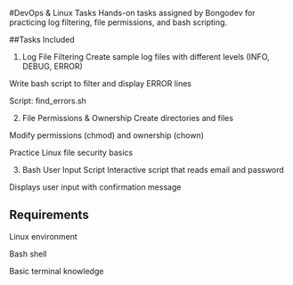 #DevOps & Linux Tasks
Hands-on tasks assigned by Bongodev for practicing log filtering, file permissions, and bash scripting.

##Tasks Included

1. Log File Filtering
Create sample log files with different levels (INFO, DEBUG, ERROR)

Write bash script to filter and display ERROR lines

Script: find_errors.sh

2. File Permissions & Ownership
Create directories and files

Modify permissions (chmod) and ownership (chown)

Practice Linux file security basics

3. Bash User Input Script
Interactive script that reads email and password

Displays user input with confirmation message


## Requirements

Linux environment

Bash shell

Basic terminal knowledge



